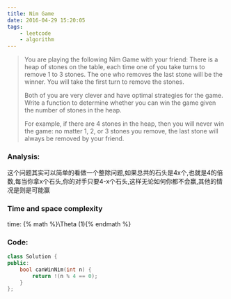 ```yaml
---
title: Nim Game
date: 2016-04-29 15:20:05
tags: 
    - leetcode
    - algorithm
---
```

>You are playing the following Nim Game with your friend: There is a heap of stones on the table, each time one of you take turns to remove 1 to 3 stones. The one who removes the last stone will be the winner. You will take the first turn to remove the stones.
>
>Both of you are very clever and have optimal strategies for the game. Write a function to determine whether you can win the game given the number of stones in the heap.
>
>For example, if there are 4 stones in the heap, then you will never win the game: no matter 1, 2, or 3 stones you remove, the last stone will always be removed by your friend.
<!-- more -->
### Analysis:
这个问题其实可以简单的看做一个整除问题,如果总共的石头是4x个,也就是4的倍数,每当你拿x个石头,你的对手只要4-x个石头,这样无论如何你都不会赢,其他的情况是则是可能赢
### Time and space complexity
time: {% math %}\Theta (1){% endmath %}
### Code:
```cpp
class Solution {
public:
    bool canWinNim(int n) {
        return !(n % 4 == 0);
    }
};
```